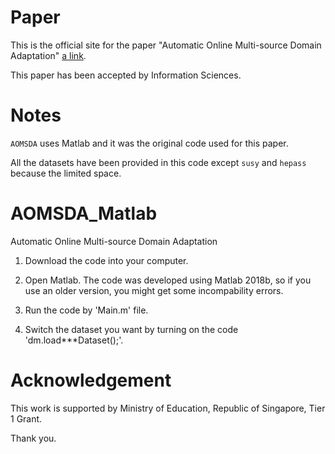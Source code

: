 # Paper

This is the official site for the paper "Automatic Online Multi-source Domain Adaptation" [a link](https://arxiv.org/abs/2109.01996).

This paper has been accepted by Information Sciences.


# Notes

`AOMSDA` uses Matlab and it was the original code used for this paper. 

All the datasets have been provided in this code except `susy` and `hepass` because the limited space.


# AOMSDA_Matlab

Automatic Online Multi-source Domain Adaptation

1. Download the code into your computer.

2. Open Matlab. The code was developed using Matlab 2018b, so if you use an older version, you might get some incompability errors.

3. Run the code by 'Main.m' file.

4. Switch the dataset you want by turning on the code 'dm.load***Dataset();'.


# Acknowledgement

This work is supported by Ministry of Education, Republic of Singapore, Tier 1 Grant.


Thank you.





